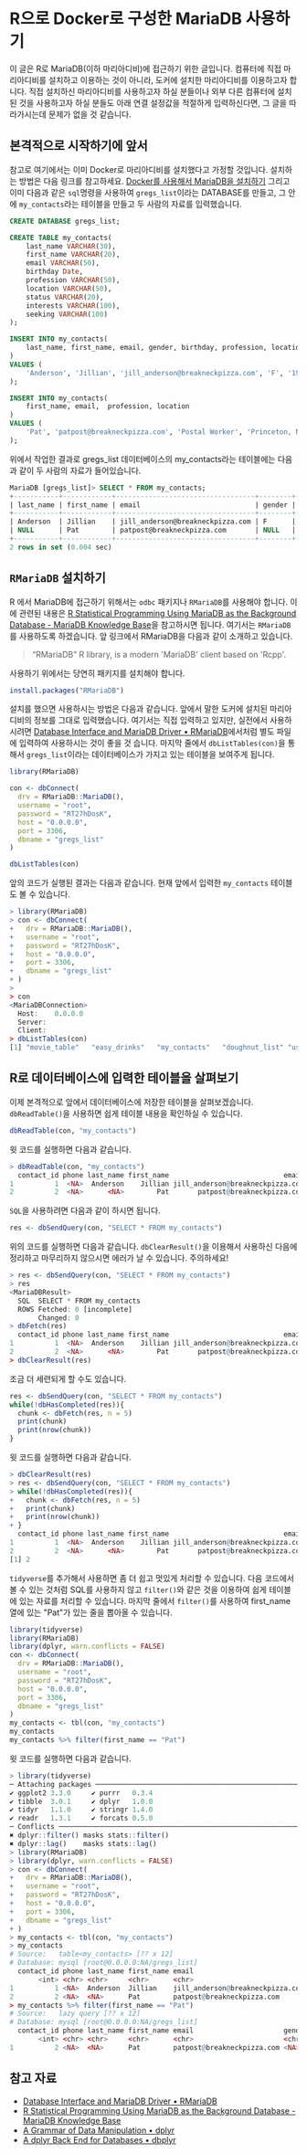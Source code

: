 # R으로 Docker로 구성한 MariaDB 사용하기

이 글은 R로 MariaDB(이하 마리아디비)에 접근하기 위한 글입니다. 컴퓨터에 직접 마리아디비를 설치하고 이용하는 것이 아니라, 도커에 설치한 마리아디비를 이용하고자 합니다. 직접 설치하신 마리아디비를 사용하고자 하실 분들이나 외부 다른 컴퓨터에 설치된 것을 사용하고자 하실 분들도 아래 연결 설정값을 적절하게 입력하신다면, 그 글을 따라가시는데 문제가 없을 것 같습니다.

## 본격적으로 시작하기에 앞서

참고로 여기에서는 이미 Docker로 마리아디비를 설치했다고 가정할 것입니다. 설치하는 방법은 다음 링크를 참고하세요. [Docker를 사용해서 MariaDB을 설치하기](http://www.epistemology.pe.kr/2020/09/26/1293) 그리고 이미 다음과 같은 `sql`명령을 사용하여 `gregs_list`이라는 DATABASE를 만들고, 그 안에 `my_contacts`라는 테이블을 만들고 두 사람의 자료를 입력했습니다.

```sql
CREATE DATABASE gregs_list;

CREATE TABLE my_contacts(
    last_name VARCHAR(30),
    first_name VARCHAR(20),
    email VARCHAR(50),
    birthday Date,
    profession VARCHAR(50),
    location VARCHAR(50),
    status VARCHAR(20),
    interests VARCHAR(100),
    seeking VARCHAR(100)
);

INSERT INTO my_contacts(
    last_name, first_name, email, gender, birthday, profession, location, status, interests, seeking
)
VALUES (
    'Anderson', 'Jillian', 'jill_anderson@breakneckpizza.com', 'F', '1980-09-05', 'Technical Writer', 'Palo Alto, CA', 'Single', 'Kayaking, Reptiles', 'Relationship, Friends'
);

INSERT INTO my_contacts(
    first_name, email,  profession, location
)
VALUES (
    'Pat', 'patpost@breakneckpizza.com', 'Postal Worker', 'Princeton, NJ'
);
```

위에서 작업한 결과로 gregs_list 데이터베이스의 my_contacts라는 테이블에는 다음과 같이 두 사람의 자료가 들어있습니다.

```sql
MariaDB [gregs_list]> SELECT * FROM my_contacts;
+-----------+------------+----------------------------------+--------+------------+------------------+---------------+--------+--------------------+-----------------------+
| last_name | first_name | email                            | gender | birthday   | profession       | location      | status | interests          | seeking               |
+-----------+------------+----------------------------------+--------+------------+------------------+---------------+--------+--------------------+-----------------------+
| Anderson  | Jillian    | jill_anderson@breakneckpizza.com | F      | 1980-09-05 | Technical Writer | Palo Alto, CA | Single | Kayaking, Reptiles | Relationship, Friends |
| NULL      | Pat        | patpost@breakneckpizza.com       | NULL   | NULL       | Postal Worker    | Princeton, NJ | NULL   | NULL               | NULL                  |
+-----------+------------+----------------------------------+--------+------------+------------------+---------------+--------+--------------------+-----------------------+
2 rows in set (0.004 sec)
```

## `RMariaDB` 설치하기

R 에서 MariaDB에 접근하기 위해서는 `odbc` 패키지나 `RMariaDB`를 사용해야 합니다. 이에 관련된 내용은 [R Statistical Programming Using MariaDB as the Background Database - MariaDB Knowledge Base](https://mariadb.com/kb/en/r-statistical-programming-using-mariadb-as-the-background-database/#data-transfer-between-r-and-mariadb)을 참고하시면 됩니다. 여기서는 `RMariaDB`를 사용하도록 하겠습니다. 앞 링크에서 RMariaDB을 다음과 같이 소개하고 있습니다.
> “RMariaDB” R library, is a modern 'MariaDB' client based on 'Rcpp'.

사용하기 위에서는 당연히 패키지를 설치해야 합니다.

```R
install.packages("RMariaDB")
```

설치를 했으면 사용하시는 방법은 다음과 같습니다. 앞에서 말한 도커에 설치된 마리아디비의 정보를 그대로 입력했습니다. 여기서는 직접 입력하고 있지만, 실전에서 사용하시려면 [Database Interface and MariaDB Driver • RMariaDB](https://rmariadb.r-dbi.org/#mariadb-configuration-file)에서처럼 별도 파일에 입력하여 사용하시는 것이 좋을 것 습니다. 마지막 줄에서 `dbListTables(con)`을 통해서 `gregs_list`이라는 데이터베이스가 가지고 있는 테이블을 보여주게 됩니다.

```R
library(RMariaDB)

con <- dbConnect(
  drv = RMariaDB::MariaDB(),
  username = "root",
  password = "RT27hDosK",
  host = "0.0.0.0",
  port = 3306,
  dbname = "gregs_list"
)

dbListTables(con)
```

앞의 코드가 실행된 결과는 다음과 같습니다. 현재 앞에서 입력한 `my_contacts` 테이블도 볼 수 있습니다.

```R
> library(RMariaDB)
> con <- dbConnect(
+   drv = RMariaDB::MariaDB(),
+   username = "root",
+   password = "RT27hDosK",
+   host = "0.0.0.0",
+   port = 3306,
+   dbname = "gregs_list"
+ )
>
> con
<MariaDBConnection>
  Host:    0.0.0.0
  Server:  
  Client:  
> dbListTables(con)
[1] "movie_table"   "easy_drinks"   "my_contacts"   "doughnut_list" "users"         "clown_info"
```

## R로 데이터베이스에 입력한 테이블을 살펴보기

이제 본격적으로 앞에서 데이터베이스에 저장한 테이블을 살펴보겠습니다. `dbReadTable()`을 사용하면 쉽게 테이블 내용을 확인하실 수 있습니다.

```R
dbReadTable(con, "my_contacts")
```

윗 코드를 실행하면 다음과 같습니다.

```R
> dbReadTable(con, "my_contacts")
  contact_id phone last_name first_name                            email gender   birthday       profession      location status          interests               seeking
1          1  <NA>  Anderson    Jillian jill_anderson@breakneckpizza.com      F 1980-09-05 Technical Writer Palo Alto, CA Single Kayaking, Reptiles Relationship, Friends
2          2  <NA>      <NA>        Pat       patpost@breakneckpizza.com   <NA>       <NA>    Postal Worker Princeton, NJ   <NA>               <NA>                  <NA>
```

`SQL`을 사용하려면 다음과 같이 하시면 됩니다.

```R
res <- dbSendQuery(con, "SELECT * FROM my_contacts")
```

위의 코드를 실행하면 다음과 같습니다. `dbClearResult()`을 이용해서 사용하신 다음에 정리하고 마무리하지 않으시면 에러가 날 수 있습니다. 주의하세요!

```R
> res <- dbSendQuery(con, "SELECT * FROM my_contacts")
> res
<MariaDBResult>
  SQL  SELECT * FROM my_contacts
  ROWS Fetched: 0 [incomplete]
       Changed: 0
> dbFetch(res)
  contact_id phone last_name first_name                            email gender   birthday       profession      location status          interests               seeking
1          1  <NA>  Anderson    Jillian jill_anderson@breakneckpizza.com      F 1980-09-05 Technical Writer Palo Alto, CA Single Kayaking, Reptiles Relationship, Friends
2          2  <NA>      <NA>        Pat       patpost@breakneckpizza.com   <NA>       <NA>    Postal Worker Princeton, NJ   <NA>               <NA>                  <NA>
> dbClearResult(res)
```

조금 더 세련되게 할 수도 있습니다.

```R
res <- dbSendQuery(con, "SELECT * FROM my_contacts")
while(!dbHasCompleted(res)){
  chunk <- dbFetch(res, n = 5)
  print(chunk)
  print(nrow(chunk))
}
```

윗 코드를 실행하면 다음과 같습니다.

```R
> dbClearResult(res)
> res <- dbSendQuery(con, "SELECT * FROM my_contacts")
> while(!dbHasCompleted(res)){
+   chunk <- dbFetch(res, n = 5)
+   print(chunk)
+   print(nrow(chunk))
+ }
  contact_id phone last_name first_name                            email gender   birthday       profession      location status          interests               seeking
1          1  <NA>  Anderson    Jillian jill_anderson@breakneckpizza.com      F 1980-09-05 Technical Writer Palo Alto, CA Single Kayaking, Reptiles Relationship, Friends
2          2  <NA>      <NA>        Pat       patpost@breakneckpizza.com   <NA>       <NA>    Postal Worker Princeton, NJ   <NA>               <NA>                  <NA>
[1] 2
```

`tidyverse`를 추가해서 사용하면 좀 더 쉽고 멋있게 처리할 수 있습니다. 다음 코드에서 볼 수 있는 것처럼 SQL를 사용하지 않고 `filter()`와 같은 것을 이용하여 쉽게 테이블에 있는 자료를 처리할 수 있습니다. 마지막 줄에서 `filter()`를 사용하여 first_name 열에 있는 "Pat"가 있는 줄을 뽑아올 수 있습니다.

```R
library(tidyverse)
library(RMariaDB)
library(dplyr, warn.conflicts = FALSE)
con <- dbConnect(
  drv = RMariaDB::MariaDB(),
  username = "root",
  password = "RT27hDosK",
  host = "0.0.0.0",
  port = 3306,
  dbname = "gregs_list"
)
my_contacts <- tbl(con, "my_contacts")
my_contacts
my_contacts %>% filter(first_name == "Pat")
```

윗 코드를 실행하면 다음과 같습니다.

```R
> library(tidyverse)
─ Attaching packages ─────────────────────────────────────────────────────────────────────── tidyverse 1.2.1 ─
✔ ggplot2 3.3.0     ✔ purrr   0.3.4
✔ tibble  3.0.1     ✔ dplyr   1.0.0
✔ tidyr   1.1.0     ✔ stringr 1.4.0
✔ readr   1.3.1     ✔ forcats 0.5.0
─ Conflicts ──────────────────────────────────────────────────────────────────────── tidyverse_conflicts() ─
✖ dplyr::filter() masks stats::filter()
✖ dplyr::lag()    masks stats::lag()
> library(RMariaDB)
> library(dplyr, warn.conflicts = FALSE)
> con <- dbConnect(
+   drv = RMariaDB::MariaDB(),
+   username = "root",
+   password = "RT27hDosK",
+   host = "0.0.0.0",
+   port = 3306,
+   dbname = "gregs_list"
+ )
> my_contacts <- tbl(con, "my_contacts")
> my_contacts
# Source:   table<my_contacts> [?? x 12]
# Database: mysql [root@0.0.0.0:NA/gregs_list]
  contact_id phone last_name first_name email                            gender birthday   profession       location      status interests          seeking
       <int> <chr> <chr>     <chr>      <chr>                            <chr>  <date>     <chr>            <chr>         <chr>  <chr>              <chr>
1          1 <NA>  Anderson  Jillian    jill_anderson@breakneckpizza.com F      1980-09-05 Technical Writer Palo Alto, CA Single Kayaking, Reptiles Relationship, Friends
2          2 <NA>  <NA>      Pat        patpost@breakneckpizza.com       <NA>   NA         Postal Worker    Princeton, NJ <NA>   <NA>               <NA>
> my_contacts %>% filter(first_name == "Pat")
# Source:   lazy query [?? x 12]
# Database: mysql [root@0.0.0.0:NA/gregs_list]
  contact_id phone last_name first_name email                      gender birthday   profession    location      status interests seeking
       <int> <chr> <chr>     <chr>      <chr>                      <chr>  <date>     <chr>         <chr>         <chr>  <chr>     <chr>  
1          2 <NA>  <NA>      Pat        patpost@breakneckpizza.com <NA>   NA         Postal Worker Princeton, NJ <NA>   <NA>      <NA>
```

## 참고 자료

- [Database Interface and MariaDB Driver • RMariaDB](https://rmariadb.r-dbi.org/index.html)
- [R Statistical Programming Using MariaDB as the Background Database - MariaDB Knowledge Base](https://mariadb.com/kb/en/r-statistical-programming-using-mariadb-as-the-background-database/#data-transfer-between-r-and-mariadb)
- [A Grammar of Data Manipulation • dplyr](https://dplyr.tidyverse.org/)
- [A dplyr Back End for Databases • dbplyr](https://dbplyr.tidyverse.org/)
